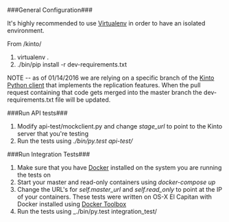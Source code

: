 ###General Configuration###

It's highly recommended to use [Virtualenv](https://virtualenv.pypa.io/en/latest/)
in order to have an isolated environment.

From /kinto/

1. virtualenv .
2. ./bin/pip install -r dev-requirements.txt

NOTE -- as of 01/14/2016 we are relying on a specific branch of the [Kinto Python client](https://github.com/Kinto/kinto.py)
that implements the replication features. When the pull request containing that
code gets merged into the master branch the dev-requirements.txt file will be
updated.

###Run API tests###

1. Modify api-test/mockclient.py and change _stage_url_ to point to the Kinto server that you're testing
2. Run the tests using _./bin/py.test api-test/_

###Run Integration Tests###

1. Make sure that you have [Docker](https://www.docker.com/) installed on the system you are running the tests on
2. Start your master and read-only containers using _docker-compose up_
3. Change the URL's for _self.master_url_ and _self.read_only_ to point at the IP of your containers. These tests were written on OS-X El Capitan with Docker installed using [Docker Toolbox](https://www.docker.com/toolbox)
4. Run the tests using _./bin/py.test integration_test/
